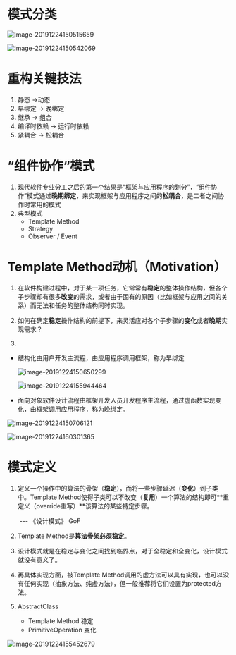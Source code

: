 # 模式分类

![image-20191224150515659](C:\Users\SunshlnW\AppData\Roaming\Typora\typora-user-images\image-20191224150515659.png)

![image-20191224150542069](C:\Users\SunshlnW\AppData\Roaming\Typora\typora-user-images\image-20191224150542069.png)

# 重构关键技法

1. 静态 ->动态
2. 早绑定 -> 晚绑定
3. 继承 -> 组合
4. 编译时依赖 -> 运行时依赖
5. 紧耦合 -> 松耦合

# “组件协作“模式

1. 现代软件专业分工之后的第一个结果是“框架与应用程序的划分”，“组件协作”模式通过**晚期绑定**，来实现框架与应用程序之间的**松耦合**，是二者之间协作时常用的模式
2. 典型模式
   * Template Method
   * Strategy
   * Observer / Event

# Template Method动机（Motivation）

1. 在软件构建过程中，对于某一项任务，它常常有**稳定**的整体操作结构，但各个子步骤却有很多**改变**的需求，或者由于固有的原因（比如框架与应用之间的关系）而无法和任务的整体结构同时实现。

2. 如何在确定**稳定**操作结构的前提下，来灵活应对各个子步骤的**变化**或者**晚期**实现需求？

3. 

   * 结构化由用户开发主流程，由应用程序调用框架，称为早绑定

     ![image-20191224150650299](C:\Users\SunshlnW\AppData\Roaming\Typora\typora-user-images\image-20191224150650299.png)

     ![image-20191224155944464](C:\Users\SunshlnW\AppData\Roaming\Typora\typora-user-images\image-20191224155944464.png)

   * 面向对象软件设计流程由框架开发人员开发程序主流程，通过虚函数实现变化，由框架调用应用程序，称为晚绑定。

![image-20191224150706121](C:\Users\SunshlnW\AppData\Roaming\Typora\typora-user-images\image-20191224150706121.png)

![image-20191224160301365](C:\Users\SunshlnW\AppData\Roaming\Typora\typora-user-images\image-20191224160301365.png)

# 模式定义

1. 定义一个操作中的算法的骨架（**稳定**），而将一些步骤延迟（**变化**）到子类中。Template Method使得子类可以不改变（**复用**）一个算法的结构即可**重定义（override重写）**该算法的某些特定步骤。

   ​																												--- 《设计模式》 GoF

2. Template Method是**算法骨架必须稳定**。

3. 设计模式就是在稳定与变化之间找到临界点，对于全稳定和全变化，设计模式就没有意义了。

4. 再具体实现方面，被Template Method调用的虚方法可以具有实现，也可以没有任何实现（抽象方法、纯虚方法），但一般推荐将它们设置为protected方法。

5. AbstractClass

   * Template Method 稳定
   * PrimitiveOperation 变化

![image-20191224155452679](C:\Users\SunshlnW\AppData\Roaming\Typora\typora-user-images\image-20191224155452679.png)

